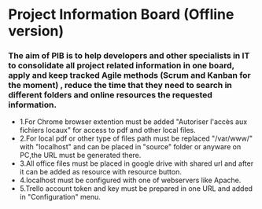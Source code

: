 # Project Information Board (Offline version)

### The aim of PIB is to help developers and other specialists in IT to consolidate all project related information in one board, apply and keep tracked Agile methods (Scrum and Kanban for the moment) , reduce the time that they need to search in different folders and online resources the requested information.



* 1.For Chrome browser extention must be added  "Autoriser l'accès aux fichiers locaux" for access to pdf and other local files.
* 2.For local pdf or other type of files path must be replaced "/var/www/" with "localhost" and can be placed in "source" folder or anyware on PC,the URL must be generated there.
* 3.All office files must be placed in google drive with shared url and after it can be added as resource with resource button.
* 4.localhost must be configured with one of webservers like Apache.
* 5.Trello account token and key must be prepared in one URL and added in "Configuration" menu.

